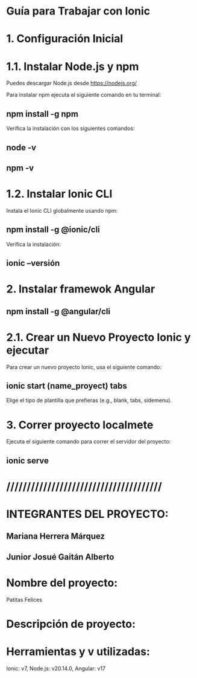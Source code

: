 # Guía para Trabajar con Ionic
# 1. Configuración Inicial
# 1.1. Instalar Node.js y npm
Puedes descargar Node.js desde https://nodejs.org/

Para instalar npm ejecuta el siguiente comando en tu terminal: 
## npm install -g npm
Verifica la instalación con los siguientes comandos:
## node -v
## npm -v

# 1.2. Instalar Ionic CLI
Instala el Ionic CLI globalmente usando npm:
## npm install -g @ionic/cli

Verifica la instalación:
## ionic –versión

# 2. Instalar framewok Angular 
## npm install -g @angular/cli

# 2.1. Crear un Nuevo Proyecto Ionic y ejecutar
Para crear un nuevo proyecto Ionic, usa el siguiente comando:
## ionic start (name_proyect) tabs
Elige el tipo de plantilla que prefieras (e.g., blank, tabs, sidemenu).

# 3. Correr proyecto localmete
Ejecuta el siguiente comando para correr el servidor del proyecto:
## ionic serve


# //////////////////////////////////////


# INTEGRANTES DEL PROYECTO:
## Mariana Herrera Márquez 
## Junior Josué Gaitán Alberto 

# Nombre del proyecto:
Patitas Felices

# Descripción de proyecto:

# Herramientas y v utilizadas:
Ionic: v7,
Node.js: v20.14.0,
Angular: v17



